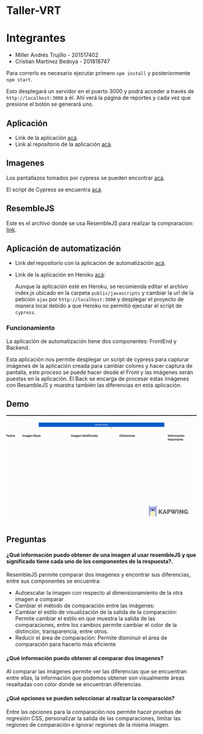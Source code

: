 # Taller-VRT

# Integrantes

- Miller Andrés Trujillo - 201517402
- Cristian Martinez Bedoya - 201818747

Para correrlo es necesario ejecutar primero `npm install` y posteriormente `npm start`.

Esto desplegará un servidor en el puerto 3000 y podrá acceder a través de `http://localhost:3000` a él. Ahí verá la página de reportes y cada vez que presione el botón se generará uno.

## Aplicación

- Link de la aplicación [acá](https://cmartinezbjmu.github.io/miso-4208-vrt/palette.html).
- Link al repositorio de la aplicación [acá](https://github.com/cmartinezbjmu/miso-4208-vrt).

## Imagenes

Los pantallazos tomados por cypress se pueden encontrar [acá](https://github.com/matrujillo10/taller-vrt/tree/master/public/images).

El script de Cypress se encuentra [acá](https://github.com/cmartinezbjmu/miso-4208-vrt/tree/master/cypress).

## ResembleJS

Este es el archivo donde se usa ResembleJS para realizar la compraración: [link](https://github.com/matrujillo10/taller-vrt/blob/master/routes/index.js).

## Aplicación de automatización

- Link del repositorio con la aplicación de automatización [acá](https://github.com/matrujillo10/taller-vrt).
- Link de la aplicación en Heroku [acá](https://miso-4208-taller-7.herokuapp.com/):

  Aunque la aplicación esté en Heroku, se recomienda editar el archivo index.js ubicado en la carpeta `public/javascripts` y cambiar la url de la petición `ajax` por `http://localhost:3000` y desplegar el proyecto de manera local debido a que Heroku no permitió ejecutar el script de `cypress`.

### Funcionamiento

La aplicación de automatización tiene dos componentes: FrontEnd y Backend.

Esta aplicación nos permite desplegar un script de cypress para capturar imágenes de la aplicación creada para cambiar colores y hacer captura de pantalla, este proceso se puede hacer desde el Front y las imágenes serán puestas en la aplicación. El Back se encarga de procesar estas imágenes con ResambleJS y muestra también las diferencias en esta aplicación.

## Demo

![](t7.gif)

## Preguntas

#### ¿Qué información puedo obtener de una imagen al usar resembleJS y que significado tiene cada uno de los componentes de la respuesta?.

ResembleJS permite comparar dos imagenes y encontrar sus diferencias, entre sus componentes se encuentra:

- Autoescalar la imagen con respecto al dimensionamiento de la otra imagen a comparar
- Cambiar el método de comparación entre las imágenes: 
- Cambiar el estilo de visualización de la salida de la comparación: Permite cambiar el estilo en que muestra la salida de las comparaciones, entre los cambios permite cambiar el color de la distinción, transparencia, entre otros.
- Reducir el área de comparación: Permite disminuir el área de comparación para hacerlo más eficiente

#### ¿Qué información puedo obtener al comparar dos imagenes?

Al comparar las imágenes permite ver las diferencias que se encuentran entre ellas, la información que podemos obtener son visualmente áreas resaltadas con color donde se encuentran diferencias. 

#### ¿Qué opciones se pueden seleccionar al realizar la comparación?

Entre las opciones para la comparación nos permite hacer pruebas de regresión CSS, personalizar la salida de las comparaciones, limitar las regiones de comparación e ignorar regiones de la misma imagen.

